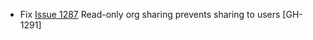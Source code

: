 * Fix [Issue 1287](https://github.com/vmware/terraform-provider-vcd/issues/1287) Read-only org sharing prevents sharing to users [GH-1291]

